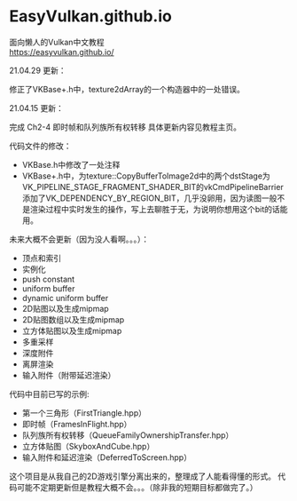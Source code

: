 # EasyVulkan.github.io
面向懒人的Vulkan中文教程<br>
https://easyvulkan.github.io/

21.04.29 更新：

修正了VKBase+.h中，texture2dArray的一个构造器中的一处错误。

21.04.15 更新：

完成 Ch2-4 即时帧和队列族所有权转移
具体更新内容见教程主页。

代码文件的修改：
* VKBase.h中修改了一处注释
* VKBase+.h中，为texture::CopyBufferToImage2d中的两个dstStage为VK_PIPELINE_STAGE_FRAGMENT_SHADER_BIT的vkCmdPipelineBarrier添加了VK_DEPENDENCY_BY_REGION_BIT，几乎没卵用，因为读图一般不是渲染过程中实时发生的操作，写上去聊胜于无，为说明你想用这个bit的话能用。

未来大概不会更新（因为没人看啊。。。）：
* 顶点和索引
* 实例化
* push constant
* uniform buffer
* dynamic uniform buffer
* 2D贴图以及生成mipmap
* 2D贴图数组以及生成mipmap
* 立方体贴图以及生成mipmap
* 多重采样
* 深度附件
* 离屏渲染
* 输入附件（附带延迟渲染）

代码中目前已写的示例:
* 第一个三角形（FirstTriangle.hpp）
* 即时帧（FramesInFlight.hpp）
* 队列族所有权转移（QueueFamilyOwnershipTransfer.hpp）
* 立方体贴图（SkyboxAndCube.hpp）
* 输入附件和延迟渲染（DeferredToScreen.hpp）

这个项目是从我自己的2D游戏引擎分离出来的，整理成了人能看得懂的形式。
代码可能不定期更新但是教程大概不会。。。（除非我的短期目标都做完了。）